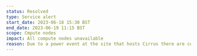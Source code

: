 ```yaml
---
status: Resolved
type: Service alert
start_date: 2023-06-18 15:30 BST
end_date: 2023-06-19 11:15 BST
scope: Cmpute nodes
impact: All compute nodes unavailable
reason: Due to a power event at the site that hosts Cirrus there are cooling issues that required the Cirrus compute nodes to be taken offline. 
---
```

